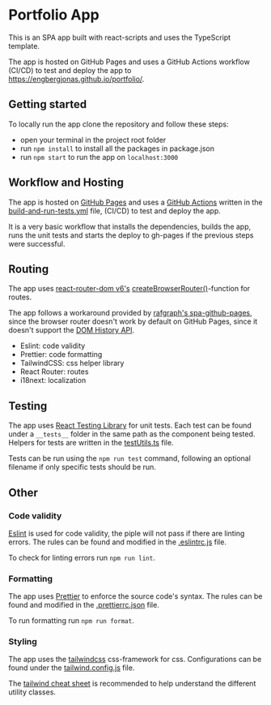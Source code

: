 # Portfolio App

This is an SPA app built with react-scripts and uses the TypeScript template.

The app is hosted on GitHub Pages and uses a GitHub Actions workflow (CI/CD) to test and deploy the app to https://engbergjonas.github.io/portfolio/.

## Getting started

To locally run the app clone the repository and follow these steps:

- open your terminal in the project root folder
- run `npm install` to install all the packages in package.json
- run `npm start` to run the app on `localhost:3000`

## Workflow and Hosting

The app is hosted on [GitHub Pages](https://pages.github.com/) and uses a [GitHub Actions](https://docs.github.com/en/actions) written in the [build-and-run-tests.yml](.github/workflows/build-and-run-tests.yml) file, (CI/CD) to test and deploy the app.

It is a very basic workflow that installs the dependencies, builds the app, runs the unit tests and starts the deploy to gh-pages if the previous steps were successful.

## Routing

The app uses [react-router-dom v6's](https://reactrouter.com/en/main) [createBrowserRouter()](https://reactrouter.com/en/main/routers/create-browser-router)-function for routes.

The app follows a workaround provided by [rafgraph's spa-github-pages](https://github.com/rafgraph/spa-github-pages), since the browser router doesn't work by default on GitHub Pages, since it doesn't support the [DOM History API](https://developer.mozilla.org/en-US/docs/Web/API/History).

- Eslint: code validity
- Prettier: code formatting
- TailwindCSS: css helper library
- React Router: routes
- i18next: localization

## Testing

The app uses [React Testing Library](https://testing-library.com/docs/react-testing-library/intro/) for unit tests. Each test can be found under a `__tests__` folder in the same path as the component being tested. Helpers for tests are written in the [testUtils.ts](src/utils/testUtils.tsx) file.

Tests can be run using the `npm run test` command, following an optional filename if only specific tests should be run.

## Other

### Code validity

[Eslint](https://eslint.org/) is used for code validity, the piple will not pass if there are linting errors. The rules can be found and modified in the [.eslintrc.js](.eslintrc.js) file.

To check for linting errors run `npm run lint`.

### Formatting

The app uses [Prettier](https://prettier.io/) to enforce the source code's syntax. The rules can be found and modified in the [.prettierrc.json](.prettierrc.json) file.

To run formatting run `npm run format`.

### Styling

The app uses the [tailwindcss](https://tailwindcss.com/) css-framework for css. Configurations can be found under the [tailwind.config.js](tailwind.config.js) file.

The [tailwind cheat sheet](https://nerdcave.com/tailwind-cheat-sheet) is recommended to help understand the different utility classes.
